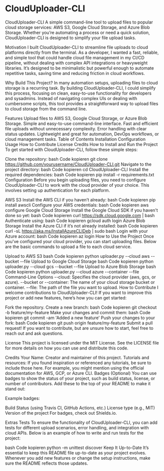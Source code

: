 # CloudUploader-CLI
CloudUploader-CLI
A simple command-line tool to upload files to popular cloud storage services: AWS S3, Google Cloud Storage, and Azure Blob Storage. Whether you’re automating a process or need a quick solution, CloudUploader-CLI is designed to simplify your file upload tasks.

Motivation
I built CloudUploader-CLI to streamline file uploads to cloud platforms directly from the terminal. As a developer, I wanted a fast, reliable, and simple tool that could handle cloud file management in my CI/CD pipeline, without dealing with complex API integrations or heavyweight libraries. It’s designed to be minimalistic but powerful enough to automate repetitive tasks, saving time and reducing friction in cloud workflows.

Why Build This Project?
In many automation setups, uploading files to cloud storage is a recurring task. By building CloudUploader-CLI, I could simplify this process, focusing on clean, easy-to-use functionality for developers and sysadmins. Instead of navigating complex UIs or dealing with cumbersome scripts, this tool provides a straightforward way to upload files to cloud storage from the command line.

Features
Upload files to AWS S3, Google Cloud Storage, or Azure Blob Storage.
Simple and easy-to-use command-line interface.
Fast and efficient file uploads without unnecessary complexity.
Error handling with clear status updates.
Lightweight and great for automation, DevOps workflows, or cloud management tasks.
Table of Contents
Installation
Configuration
Usage
How to Contribute
License
Credits
How to Install and Run the Project
To get started with CloudUploader-CLI, follow these simple steps:

Clone the repository:
bash
Code kopieren
git clone https://github.com/yourusername/CloudUploader-CLI.git
Navigate to the project directory:
bash
Code kopieren
cd CloudUploader-CLI
Install the required dependencies:
bash
Code kopieren
pip install -r requirements.txt
Configuration
Before you begin uploading files, you need to configure CloudUploader-CLI to work with the cloud provider of your choice. This involves setting up authentication for each platform.

AWS S3
Install the AWS CLI if you haven’t already:
bash
Code kopieren
pip install awscli
Configure your AWS credentials:
bash
Code kopieren
aws configure
Google Cloud Storage
Install the Google Cloud SDK if you haven't done so yet:
bash
Code kopieren
curl https://sdk.cloud.google.com | bash
Authenticate using:
bash
Code kopieren
gcloud auth login
Azure Blob Storage
Install the Azure CLI if it’s not already installed:
bash
Code kopieren
curl -sL https://aka.ms/InstallAzureCLIDeb | sudo bash
Login with your Azure account:
bash
Code kopieren
az login
How to Use the Project
Once you've configured your cloud provider, you can start uploading files. Below are the basic commands to upload a file to each cloud service.

Upload to AWS S3
bash
Code kopieren
python uploader.py --cloud aws --bucket <your-bucket-name> --file <your-file-path>
Upload to Google Cloud Storage
bash
Code kopieren
python uploader.py --cloud gcs --bucket <your-bucket-name> --file <your-file-path>
Upload to Azure Blob Storage
bash
Code kopieren
python uploader.py --cloud azure --container <your-container-name> --file <your-file-path>
Command-Line Options
--cloud: Specifies the cloud provider (aws, gcs, or azure).
--bucket or --container: The name of your cloud storage bucket or container.
--file: The path of the file you want to upload.
How to Contribute
I welcome contributions to CloudUploader-CLI! If you want to improve this project or add new features, here’s how you can get started:

Fork the repository.
Create a new branch:
bash
Code kopieren
git checkout -b feature/my-feature
Make your changes and commit them:
bash
Code kopieren
git commit -am 'Added a new feature'
Push your changes to your fork:
bash
Code kopieren
git push origin feature/my-feature
Submit a pull request!
If you want to contribute, but are unsure how to start, feel free to reach out and ask questions.

License
This project is licensed under the MIT License. See the LICENSE file for more details on how you can use and distribute this code.

Credits
Your Name: Creator and maintainer of this project.
Tutorials and resources: If you found inspiration or referenced any tutorials, be sure to include those here. For example, you might mention using the official documentation for AWS, GCP, or Azure CLI.
Badges (Optional)
You can use badges to show the status of your project, such as build status, license, or number of contributors. Add these to the top of your README to make it stand out:

Example badges:

Build Status (using Travis CI, GitHub Actions, etc.)
License type (e.g., MIT)
Version of the project
For badges, check out Shields.io.

Extras
Tests
To ensure the functionality of CloudUploader-CLI, you can add tests for different upload scenarios, error handling, and integration with cloud APIs. Below is an example of how to write and run tests for the project:

bash
Code kopieren
python -m unittest discover
Keep It Up-to-Date
It’s essential to keep this README file up-to-date as your project evolves. Whenever you add new features or change the setup instructions, make sure the README reflects those updates.
